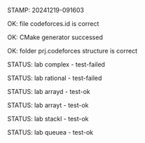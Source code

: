 STAMP: 20241219-091603
OK: file codeforces.id is correct
OK: CMake generator successed
OK: folder prj.codeforces structure is correct
STATUS: lab complex - test-failed
STATUS: lab rational - test-failed
STATUS: lab arrayd - test-ok
STATUS: lab arrayt - test-ok
STATUS: lab stackl - test-ok
STATUS: lab queuea - test-ok

